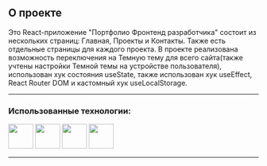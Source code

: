 ## О проекте 
Это React-приложение "Портфолио Фронтенд разработчика" состоит из нескольких страниц: Главная, Проекты и Контакты.
Также есть отдельные страницы для каждого проекта. В проекте реализована возможность переключения на Темную тему для всего сайта(также учтены настройки Темной темы на устройстве пользователя),
использован хук состояния useState, также использован хук useEffect, React Router DOM и кастомный хук useLocalStorage.

---
### Использованные технологии:
 <img height="50" src="https://user-images.githubusercontent.com/25181517/192158954-f88b5814-d510-4564-b285-dff7d6400dad.png">  <img height="50" src="https://user-images.githubusercontent.com/25181517/183898674-75a4a1b1-f960-4ea9-abcb-637170a00a75.png"> <img height="50" src="https://user-images.githubusercontent.com/25181517/117447155-6a868a00-af3d-11eb-9cfe-245df15c9f3f.png"> <img height="50" src="https://user-images.githubusercontent.com/25181517/183897015-94a058a6-b86e-4e42-a37f-bf92061753e5.png"> 
 
---
